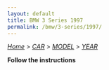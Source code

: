 ```yaml
---
layout: default
title: BMW 3 Series 1997
permalink: /bmw/3-series/1997/
---
```

[*Home*](/) > [*CAR*](/car/) > [*MODEL*](/car/model/) > [*YEAR*](/car/model/year/)

**Follow the instructions**